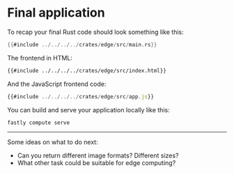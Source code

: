 # Final application

To recap your final Rust code should look something like this:

```rust
{{#include ../../../../crates/edge/src/main.rs}}
```

The frontend in HTML:

```html
{{#include ../../../../crates/edge/src/index.html}}
```

And the JavaScript frontend code:

```javascript
{{#include ../../../../crates/edge/src/app.js}}
```

You can build and serve your application locally like this:

```
fastly compute serve
```

---

Some ideas on what to do next:

* Can you return different image formats? Different sizes?
* What other task could be suitable for edge computing?
